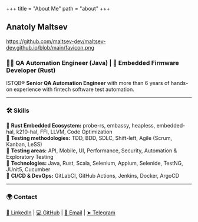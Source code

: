 +++
title = "About Me" 
path = "about"
+++

## Anatoly Maltsev

https://github.com/maltsev-dev/maltsev-dev.github.io/blob/main/favicon.png

### 👨‍🔬 QA Automation Engineer (Java) | 🦀 Embedded Firmware Developer (Rust)
ISTQB® **Senior QA Automation Engineer** with more than 6 years of hands-on experience with fintech software test automation.

---
### 🛠️ Skills
🔹 **Rust Embedded Ecosystem:** probe-rs, embassy, heapless, embedded-hal, k210-hal, FFI, LLVM, Code Optimization  
🔹 **Testing methodologies:** TDD, BDD, SDLC, Shift-left, Agile (Scrum, Kanban, LeSS)  
🔹 **Testing areas:** API, Mobile, UI, Performance, Security, Automation & Exploratory Testing  
🔹 **Technologies:** Java, Rust, Scala, Selenium, Appium, Selenide, TestNG, JUnit5, Cucumber  
🔹 **CI/CD & DevOps:** GitLabCI, GitHub Actions, Jenkins, Docker, ArgoCD

---
### 🌍 Contact
[📌 LinkedIn](https://www.linkedin.com/in/a-maltsev/) | [💻 GitHub](https://github.com/maltsev-dev) | [📧 Email](mailto:mr.a.maltsev@gmail.com) | [➤ Telegram](https://t.me/replicantDuke)

